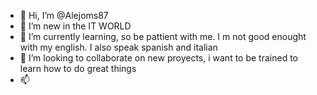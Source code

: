 - 👋 Hi, I’m @Alejoms87
- 👀 I’m new in the IT WORLD
- 🌱 I’m currently learning, so be pattient with me. I m not good enought with my english. I also speak spanish and italian
- 💞️ I’m looking to collaborate on new proyects, i want to be trained to learn how to do great things
- 📫 

<!---
Alejoms87/Alejoms87 is a ✨ special ✨ repository because its `README.md` (this file) appears on your GitHub profile.
You can click the Preview link to take a look at your changes.
--->
